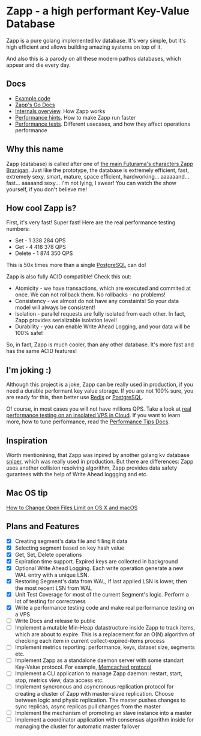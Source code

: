 # Zapp - a high performant Key-Value Database

Zapp is a pure golang implemented kv database. It's very simple, but it's high efficient and allows building amazing systems on top of it.

And also this is a parody on all these modern pathos databases, which appear and die every day.

## Docs

- [Example code](./docs/examples/)
- [Zapp's Go Docs](https://pkg.go.dev/github.com/Kurt212/zapp)
- [Internals overview](./docs/internals.md). How Zapp works
- [Performance hints](./docs/perfomance_hints.md). How to make Zapp run faster
- [Performance tests](./docs/performance_test.md). Different usecases, and how they affect operations performance 

## Why this name

Zapp (database) is called after one of [the main Futurama's characters Zapp Branigan](https://futurama.fandom.com/wiki/Zapp_Brannigan). Just like the prototype, the database is extremely efficient, fast, extremely sexy, smart, mature, space efficient, hardworking... aaaaaand... fast... aaaaand sexy... I'm not lying, I swear! You can watch the show yourself, if you don't believe me!

## How cool Zapp is?

First, it's very fast! Super fast! Here are the real performance testing numbers:
- Set - 1 338 284 QPS
- Get - 4 418 378 QPS
- Delete - 1 874 350 QPS

This is 50x times more than a single [PostgreSQL](https://www.postgresql.org/) can do!

Zapp is also fully ACID compatible! Check this out:
- Atomicity - we have transactions, which are executed and commited at once. We can not rollback them. No rollbacks - no problems!
- Consistency - we almost do not have any constaints! So your data model will always be consistent!
- Isolation - parallel requests are fully isolated from each other. In fact, Zapp provides serializable isolation level!
- Durability - you can enable Write Ahead Logging, and your data will be 100% safe!  

So, in fact, Zapp is much cooler, than any other database. It's more fast and has the same ACID features!

## I'm joking :)

Although this project is a joke, Zapp can be really used in production, if you need a durable performant key value storage. If you are not 100% sure, you are ready for this, then better use [Redis](https://redis.io/) or [PostgreSQL](https://www.postgresql.org/). 

Of course, in most cases you will not have millions QPS. Take a look at [real performance testing on an insolated VPS in Cloud](./docs/performance_test.md). If you want to learn more, how to tune performance, read the [Performance Tips Docs](./docs/perfomance_tips.md).

## Inspiration

Worth mentionining, that Zapp was inpired by another golang kv database [sniper](https://github.com/recoilme/sniper), which was really used in production. But there are differences: Zapp uses another collision resolving algorithm, Zapp provides data safety gurantees with the help of Write Ahead loggging and etc.

## Mac OS tip
[How to Change Open Files Limit on OS X and macOS](https://gist.github.com/tombigel/d503800a282fcadbee14b537735d202c)

## Plans and Features

- [x] Creating segment's data file and filling it data
- [x] Selecting segment based on key hash value
- [x] Get, Set, Delete operations
- [x] Expiration time support. Expired keys are collected in background
- [x] Optional Write Ahead Logging. Each write operation generate a new WAL entry with a unique LSN.
- [x] Restoring Segment's data from WAL, if last applied LSN is lower, then the most recent LSN from WAL
- [x] Unit Test Coverage for most of the current Segment's logic. Perform a lot of testing for correctness
- [x] Write a performance testing code and make real performance testing on a VPS
- [ ] Write Docs and release to public
- [ ] Implement a mutable Min-Heap datastructure inside Zapp to track items, which are about to expire. This is a replacement for an O(N) algorithm of checking each item in current collect-expired-items process
- [ ] Implement metrics reporting: performance, keys, dataset size, segments etc.
- [ ] Implement Zapp as a standalone daemon server with some standart Key-Value protocol. For example, [Memcached protocol](https://github.com/memcached/memcached/blob/master/doc/protocol.txt)
- [ ] Implement a CLI application to manage Zapp daemon: restart, start, stop, metrics view, data access etc.
- [ ] Implement syncronous and asyncronous replication protocol for creating a cluster of Zapp with master-slave replication. Choose between logic and physic replication. The master pushes changes to sync replicas, async replicas pull changes from the master
- [ ] Implement the mechanism of promoting an slave instance into a master
- [ ] Implement a coordinator application with consensus algorithm inside for managing the cluster for automatic master failover
